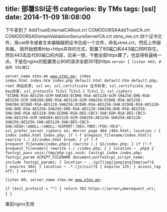 title: 部署SSl证书
categories: By TMs
tags: [ssl]
date: 2014-11-09 18:08:00
---

下午拿到了
AddTrustExternalCARoot.crt
COMODORSAAddTrustCA.crt
COMODORSADomainValidationSecureServerCA.crt
xtms_me.crt
四个证书文件，用cat命令或者文本编辑器把证书合成一个文件，命名xtms.crt，然后上传服务器。
刚开始想用http+https并存的方式，配置了80端口和443端口同时存在，然后443去反代80端口的内容，后来一想，干脆全部https算了，也显得有逼格一点，于是在nginx的配置里让80的请求全部301到https
<code>server
{
listen 443; #监听 SSL端口  
server_name xtms.me www.xtms.me;
index index.html index.htm index.php default.html default.htm default.php;
root  网站目录;
ssl on;
ssl_certificate 证书目录;
ssl_certificate_key key目录;
ssl_protocols TLSv1 TLSv1.1 TLSv1.2;
ssl_ciphers "ECDHE-RSA-AES256-GCM-SHA384:ECDHE-RSA-AES128-GCM-SHA256:DHE-RSA-AES256-GCM-SHA384:DHE-RSA-AES128-GCM-SHA256:ECDHE-RSA-AES256-SHA384:ECDHE-RSA-AES128-SHA256:ECDHE-RSA-AES256-SHA:ECDHE-RSA-AES128-SHA:DHE-RSA-AES256-SHA256:DHE-RSA-AES128-SHA256:DHE-RSA-AES256-SHA:DHE-RSA-AES128-SHA:ECDHE-RSA-DES-CBC3-SHA:EDH-RSA-DES-CBC3-SHA:AES256-GCM-SHA384:AES128-GCM-SHA256:AES256-SHA256:AES128-SHA256:AES256-SHA:AES128-SHA:DES-CBC3-SHA:HIGH:!aNULL:!eNULL:!EXPORT:!DES:!MD5:!PSK:!RC4";
ssl_prefer_server_ciphers on;
#error_page   404   /404.html;
location / {
index index.html index.php;
if (-f $request_filename/index.html){
rewrite (.*) $1/index.html break;
}
if (-f $request_filename/index.php){
rewrite (.*) $1/index.php;
}
if (!-f $request_filename){
rewrite (.*) /index.php;
}
}
location ~ .php$ {
fastcgi_pass  unix:/tmp/php-cgi.sock;
fastcgi_index index.php;
fastcgi_param SCRIPT_FILENAME $document_root$fastcgi_script_name;
include fastcgi_params;
}
location ~ .*\.(gif|jpg|jpeg|png|bmp|swf)$
{
expires      30d;
}
location ~ .*\.(js|css)?$
{
expires      12h;
}
access_log off;
} 
server{  
listen 80; 
server_name xtms.me www.xtms.me;  
if ($ssl_protocol = "") {
return 301 https://$server_name$request_uri;
}
}  
</code>
重启nginx生效
